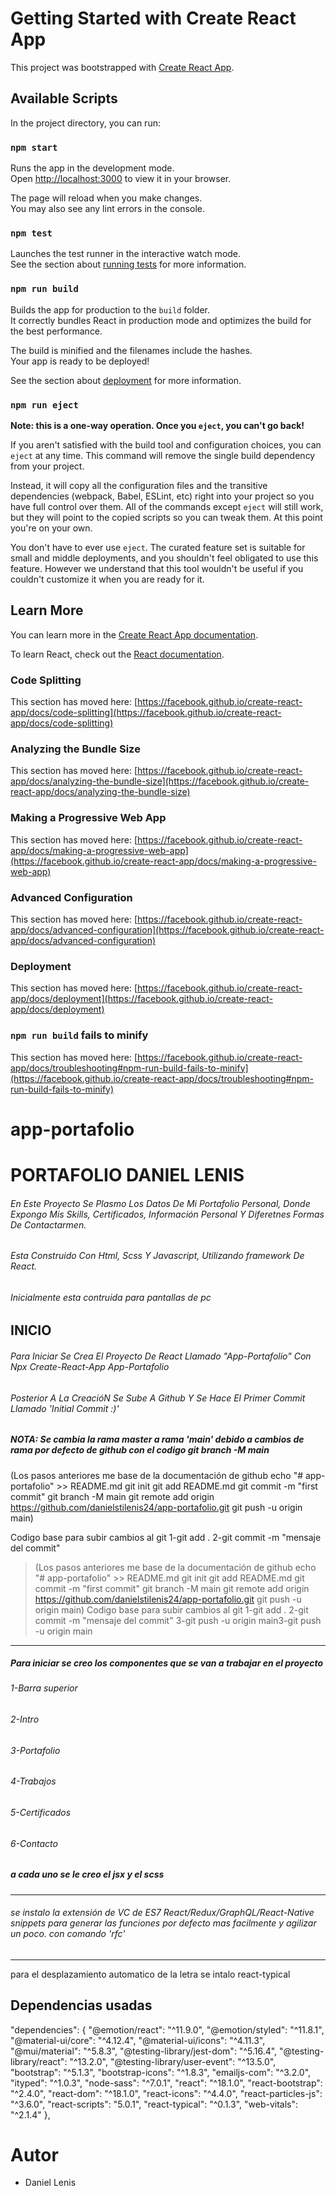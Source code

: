 # Getting Started with Create React App

This project was bootstrapped with [Create React App](https://github.com/facebook/create-react-app).

## Available Scripts

In the project directory, you can run:

### `npm start`

Runs the app in the development mode.\
Open [http://localhost:3000](http://localhost:3000) to view it in your browser.

The page will reload when you make changes.\
You may also see any lint errors in the console.

### `npm test`

Launches the test runner in the interactive watch mode.\
See the section about [running tests](https://facebook.github.io/create-react-app/docs/running-tests) for more information.

### `npm run build`

Builds the app for production to the `build` folder.\
It correctly bundles React in production mode and optimizes the build for the best performance.

The build is minified and the filenames include the hashes.\
Your app is ready to be deployed!

See the section about [deployment](https://facebook.github.io/create-react-app/docs/deployment) for more information.

### `npm run eject`

**Note: this is a one-way operation. Once you `eject`, you can't go back!**

If you aren't satisfied with the build tool and configuration choices, you can `eject` at any time. This command will remove the single build dependency from your project.

Instead, it will copy all the configuration files and the transitive dependencies (webpack, Babel, ESLint, etc) right into your project so you have full control over them. All of the commands except `eject` will still work, but they will point to the copied scripts so you can tweak them. At this point you're on your own.

You don't have to ever use `eject`. The curated feature set is suitable for small and middle deployments, and you shouldn't feel obligated to use this feature. However we understand that this tool wouldn't be useful if you couldn't customize it when you are ready for it.

## Learn More

You can learn more in the [Create React App documentation](https://facebook.github.io/create-react-app/docs/getting-started).

To learn React, check out the [React documentation](https://reactjs.org/).

### Code Splitting

This section has moved here: [https://facebook.github.io/create-react-app/docs/code-splitting](https://facebook.github.io/create-react-app/docs/code-splitting)

### Analyzing the Bundle Size

This section has moved here: [https://facebook.github.io/create-react-app/docs/analyzing-the-bundle-size](https://facebook.github.io/create-react-app/docs/analyzing-the-bundle-size)

### Making a Progressive Web App

This section has moved here: [https://facebook.github.io/create-react-app/docs/making-a-progressive-web-app](https://facebook.github.io/create-react-app/docs/making-a-progressive-web-app)

### Advanced Configuration

This section has moved here: [https://facebook.github.io/create-react-app/docs/advanced-configuration](https://facebook.github.io/create-react-app/docs/advanced-configuration)

### Deployment

This section has moved here: [https://facebook.github.io/create-react-app/docs/deployment](https://facebook.github.io/create-react-app/docs/deployment)

### `npm run build` fails to minify

This section has moved here: [https://facebook.github.io/create-react-app/docs/troubleshooting#npm-run-build-fails-to-minify](https://facebook.github.io/create-react-app/docs/troubleshooting#npm-run-build-fails-to-minify)
# app-portafolio

# PORTAFOLIO DANIEL LENIS
###### En Este Proyecto Se Plasmo Los Datos De Mi Portafolio Personal, Donde Expongo Mis Skills, Certificados, Información Personal Y Diferetnes Formas De Contactarmen.

###### Esta Construido Con Html, Scss Y Javascript, Utilizando framework De React.

###### Inicialmente esta contruida para pantallas de pc

## INICIO 

###### Para Iniciar Se Crea El Proyecto De React Llamado "App-Portafolio" Con Npx Create-React-App App-Portafolio
###### Posterior A La CreacióN Se Sube A Github Y Se Hace El Primer Commit Llamado 'Initial Commit :)'

##### NOTA: Se cambia la rama master a rama 'main' debido a cambios de rama por defecto  de github con el codigo git branch -M main

(Los pasos anteriores me base de la documentación de github
echo "# app-portafolio" >> README.md
git init
git add README.md
git commit -m "first commit"
git branch -M main
git remote add origin https://github.com/danielstilenis24/app-portafolio.git
git push -u origin main)

Codigo base para subir cambios al git
1-git add .
2-git commit -m "mensaje del commit"
> (Los pasos anteriores me base de la documentación de github
echo "# app-portafolio" >> README.md
git init
git add README.md
git commit -m "first commit"
git branch -M main
git remote add origin https://github.com/danielstilenis24/app-portafolio.git
git push -u origin main)
Codigo base para subir cambios al git
1-git add .
2-git commit -m "mensaje del commit"
3-git push -u origin main3-git push -u origin main

---------------------------------------
##### Para iniciar se creo los componentes que se van a trabajar en el proyecto
###### 1-Barra superior
###### 2-Intro
###### 3-Portafolio
###### 4-Trabajos
###### 5-Certificados
###### 6-Contacto
##### a cada uno se le creo el jsx y el scss
___________________________________________
###### se instalo la extensión de VC de ES7 React/Redux/GraphQL/React-Native snippets para generar las funciones por defecto mas facilmente y agilizar un poco. con comando 'rfc'
___________________________________________
para el desplazamiento automatico de la letra se intalo react-typical

## Dependencias usadas


"dependencies": {
        "@emotion/react": "^11.9.0",
        "@emotion/styled": "^11.8.1",
        "@material-ui/core": "^4.12.4",
        "@material-ui/icons": "^4.11.3",
        "@mui/material": "^5.8.3",
        "@testing-library/jest-dom": "^5.16.4",
        "@testing-library/react": "^13.2.0",
        "@testing-library/user-event": "^13.5.0",
        "bootstrap": "^5.1.3",
        "bootstrap-icons": "^1.8.3",
        "emailjs-com": "^3.2.0",
        "ityped": "^1.0.3",
        "node-sass": "^7.0.1",
        "react": "^18.1.0",
        "react-bootstrap": "^2.4.0",
        "react-dom": "^18.1.0",
        "react-icons": "^4.4.0",
        "react-particles-js": "^3.6.0",
        "react-scripts": "5.0.1",
        "react-typical": "^0.1.3",
        "web-vitals": "^2.1.4"
      },

# Autor
- Daniel Lenis